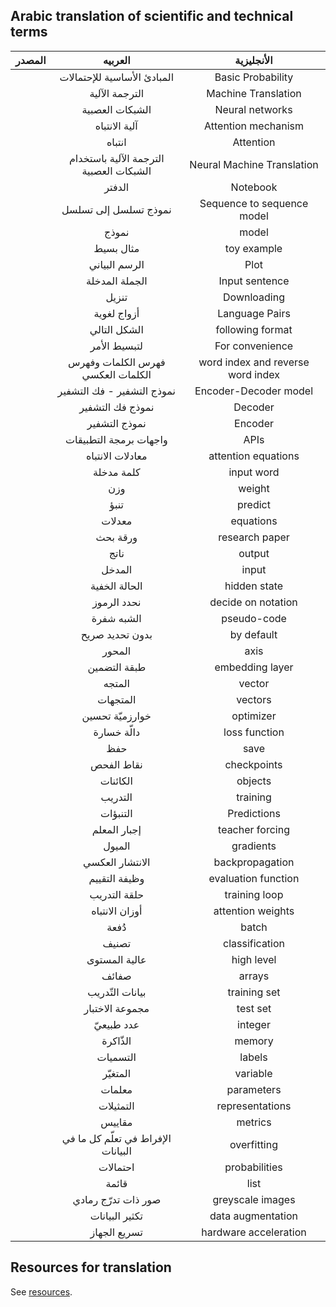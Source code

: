 ## Arabic translation of scientific and technical terms 

|  المصدر  |    العربيه  |     الأنجليزية  |
|----|:---:|:---:|
|  |   المبادئ الأساسية للإحتمالات | Basic Probability |
|    |   الترجمة الآلية | Machine Translation   |
|    |   الشبكات العصبية | Neural networks   |
| |  آلية الانتباه| Attention mechanism |
| | انتباه | Attention | 
| | الترجمة الآلية باستخدام الشبكات العصبية | Neural Machine Translation |
| | الدفتر | Notebook |
| |نموذج تسلسل إلى تسلسل  | Sequence to sequence model |
| | نموذج | model |
| | مثال بسيط | toy example |
| |  الرسم البياني | Plot |
| | الجملة المدخلة | Input sentence |
| | تنزيل | Downloading |
| | أزواج لغوية | Language Pairs  |
| |  الشكل التالي | following format  |
| | لتبسيط الأمر | For convenience |
| | فهرس الكلمات وفهرس الكلمات العكسي | word index and reverse word index|
| | نموذج التشفير - فك التشفير | Encoder-Decoder model |
| | نموذج فك التشفير | Decoder |
| | نموذج التشفير | Encoder |
| | واجهات برمجة التطبيقات | APIs |
| | معادلات الانتباه | attention equations |
| |كلمة مدخلة  | input word |
| |وزن | weight|
| |تنبؤ | predict |
| |معدلات | equations |
| | ورقة بحث | research paper |
| | ناتج | output |
| |  المدخل | input | 
| | الحالة الخفية | hidden state |
| | نحدد الرموز | decide on notation |
| | الشبه شفرة | pseudo-code |
| | بدون تحديد صريح| by default |
| | المحور | axis |
| |طبقة التضمين | embedding layer |
| | المتجه  | vector |
| | المتجهات | vectors |
| | خوارزميّة تحسين | optimizer  |
| | دالّة خسارة | loss function |
| |حفظ | save | 
|  | نقاط الفحص  | checkpoints |
| |  الكائنات | objects |
| |التدريب |training  |
| | التنبؤات | Predictions |
| |  إجبار المعلم | teacher forcing  |
| | الميول| gradients | 
| | الانتشار العكسي | backpropagation |
| | وظيفة التقييم | evaluation function | 
| |حلقة التدريب | training loop |
| | أوزان الانتباه | attention weights |
| | دُفعة | batch |
| | تصنيف | classification |
| | عالية المستوى  | high level | 
| | صفائف | arrays | 
| | بيانات التّدريب | training set | 
| | مجموعة الاختبار  | test set | 
| | عدد طبيعيّ | integer | 
| | الذّاكرة| memory |
|| التسميات | labels| 
| | المتغيّر  | variable | 
| | معلمات| parameters | 
| | التمثيلات | representations | 
| | مقاييس | metrics | 
| |الإفراط في تعلّم كل ما في البيانات | overfitting |
| | احتمالات | probabilities |
| | قائمة  | list |
| | صور ذات تدرّج رمادي  | greyscale images |
| | تكثير البيانات | data augmentation |
| | تسريع الجهاز | hardware acceleration |


## Resources for translation 
See [resources](./resources.md). 
